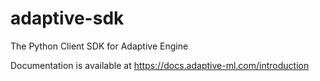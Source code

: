 # adaptive-sdk

The Python Client SDK for Adaptive Engine

Documentation is available at https://docs.adaptive-ml.com/introduction